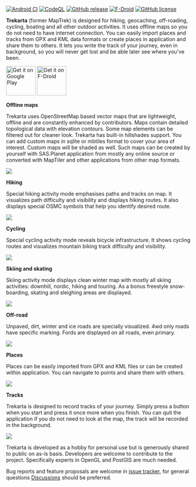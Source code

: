 [![Android CI](https://github.com/andreynovikov/trekarta/actions/workflows/android.yml/badge.svg)](https://github.com/andreynovikov/trekarta/actions/workflows/android.yml)
[![CodeQL](https://github.com/andreynovikov/trekarta/actions/workflows/codeql-analysis.yml/badge.svg)](https://github.com/andreynovikov/trekarta/actions/workflows/codeql-analysis.yml)
[![GitHub release](https://img.shields.io/github/release/andreynovikov/trekarta.svg)](https://github.com/andreynovikov/trekarta/releases/latest)
[![F-Droid](https://img.shields.io/f-droid/v/mobi.maptrek)](https://f-droid.org/packages/mobi.maptrek/)
[![GitHub license](https://img.shields.io/badge/license-GPLv3-blue.svg)](LICENSE)

__Trekarta__ (former MapTrek) is designed for hiking, geocaching, off-roading, cycling, boating and all other outdoor activities. It uses offline maps so you do not need to have internet connection. You can easily import places and tracks from GPX and KML data formats or create places in application and share them to others. It lets you write the track of your journey, even in background, so you will never get lost and be able later see where you've been.

[<img src="https://play.google.com/intl/en_us/badges/images/generic/en-play-badge.png"
     alt="Get it on Google Play"
     height="80">](https://play.google.com/store/apps/details?id=mobi.maptrek)
[<img src="https://fdroid.gitlab.io/artwork/badge/get-it-on.png"
     alt="Get it on F-Droid"
     height="80">](https://f-droid.org/packages/mobi.maptrek/)

__Offline maps__

Trekarta uses OpenStreetMap based vector maps that are lightweight, offline and are constantly enhanced by contributors. Maps contain detailed topological data with elevation contours. Some map elements can be filtered out for cleaner look. Trekarta has built-in hillshades support. You can add custom maps in sqlite or mbtiles format to cover your area of interest. Custom maps will be shaded as well. Such maps can be created by yourself with SAS.Planet application from mostly any online source or converted with MapTiler and other applications from other map formats.

![](https://trekarta.info/images/maps.png)

__Hiking__

Special hiking activity mode emphasises paths and tracks on map. It visualizes path difficulty and visibility and displays hiking routes. It also displays special OSMC symbols that help you identify desired route.

![](https://trekarta.info/images/hiking.png)

__Cycling__

Special cycling activity mode reveals bicycle infrastructure. It shows cycling routes and visualizes mountain biking track difficulty and visibility.

![](https://trekarta.info/images/cycling.png)

__Skiing and skating__

Skiing activity mode displays clean winter map with mostly all skiing activities: downhill, nordic, hiking and touring. As a bonus freestyle snow-boarding, skating and sleighing areas are displayed.

![](https://trekarta.info/images/skiing.png)

__Off-road__

Unpaved, dirt, winter and ice roads are specially visualized. 4wd only roads have specific marking. Fords are displayed on all roads, even primary.

![](https://trekarta.info/images/offroad.png)

__Places__

Places can be easily imported from GPX and KML files or can be created within application. You can navigate to points and share them with others.

![](https://trekarta.info/images/places.png)

__Tracks__

Trekarta is designed to record tracks of your journey. Simply press a button when you start and press it once more when you finish. You can quit the application if you do not need to look at the map, the track will be recorded in the background.

![](https://trekarta.info/images/tracking.png)

Trekarta is developed as a hobby for personal use but is generously shared to public on as-is basis. Developers are welcome to contribute to the project. Specifically experts in OpenGL and PostGIS are much needed.

Bug reports and feature proposals are welcome in [issue tracker](https://github.com/andreynovikov/trekarta/issues), for general questions [Discussions](https://github.com/andreynovikov/trekarta/discussions) should be preferred.
